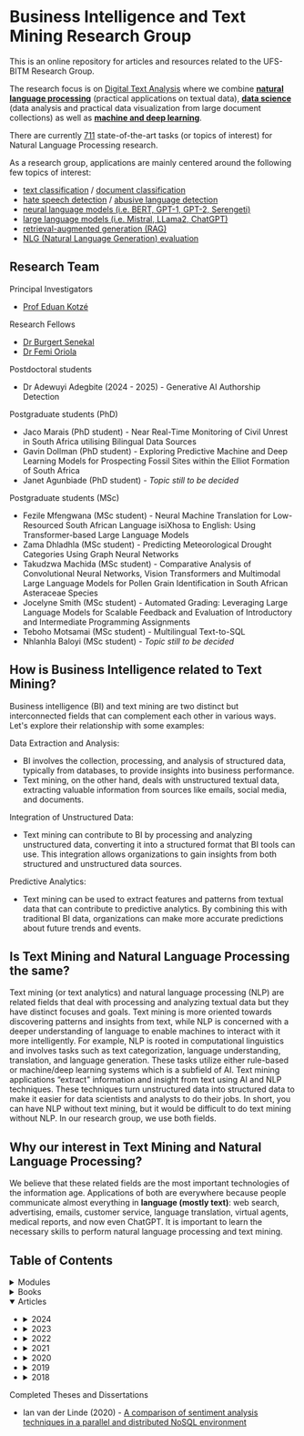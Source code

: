 # Business Intelligence and Text Mining Research Group
This is an online repository for articles and resources related to the UFS-BITM Research Group.

The research focus is on [Digital Text Analysis](https://en.wikipedia.org/wiki/Text_mining) where we combine **[natural language processing](https://en.wikipedia.org/wiki/Natural_language_processing)** (practical applications on textual data), **[data science](https://en.wikipedia.org/wiki/Data_science)** (data analysis and practical data visualization from large document collections) as well as **[machine and deep learning](https://en.wikipedia.org/wiki/Machine_learning)**. 

There are currently [711](https://paperswithcode.com/area/natural-language-processing) state-of-the-art tasks (or topics of interest) for Natural Language Processing research.

As a research group, applications are mainly centered around the following few topics of interest:
*	[text classification](https://paperswithcode.com/task/text-classification/latest) / [document classification](https://paperswithcode.com/task/document-classification/latest)
*	[hate speech detection](https://paperswithcode.com/task/hate-speech-detection/latest/latest) / [abusive language detection](https://paperswithcode.com/task/abuse-detection/latest)	
*	[neural language models (i.e. BERT, GPT-1, GPT-2, Serengeti)](https://paperswithcode.com/task/language-modelling/latest)
*	[large language models (i.e. Mistral, LLama2, ChatGPT)](https://paperswithcode.com/task/large-language-model/latest)
*	[retrieval-augmented generation (RAG)](https://paperswithcode.com/task/rag/latest)
* [NLG (Natural Language Generation) evaluation](https://paperswithcode.com/task/nlg-evaluation/latest)

## Research Team

Principal Investigators
* [Prof Eduan Kotzé](https://www.ufs.ac.za/natagri/departments-and-divisions/computer-science-and-informatics-university-of-the-free-state-ufs-home/general/staff?pid=AuSiq3Lp4v0%3d)

Research Fellows
* [Dr Burgert Senekal](https://scholar.google.com/citations?user=UD1iHp4AAAAJ&hl=en)
* [Dr Femi Oriola](https://scholar.google.com/citations?user=qeUGmpYAAAAJ&hl=en)

Postdoctoral students
* Dr Adewuyi Adegbite (2024 - 2025) - Generative AI Authorship Detection

Postgraduate students (PhD)
* Jaco Marais (PhD student) - Near Real-Time Monitoring of Civil Unrest in South Africa utilising Bilingual Data Sources
* Gavin Dollman (PhD student) - Exploring Predictive Machine and Deep Learning Models for Prospecting Fossil Sites within the Elliot Formation of South Africa
* Janet Agunbiade (PhD student) - <i>Topic still to be decided</i>

Postgraduate students (MSc)
* Fezile Mfengwana (MSc student) - Neural Machine Translation for Low-Resourced South African Language isiXhosa to English: Using Transformer-based Large Language Models
* Zama Dhladhla (MSc student) - Predicting Meteorological Drought Categories Using Graph Neural Networks
* Takudzwa Machida (MSc student) - Comparative Analysis of Convolutional Neural Networks, Vision Transformers and Multimodal Large Language Models for Pollen Grain Identification in South African Asteraceae Species
* Jocelyne Smith (MSc student) - Automated Grading: Leveraging Large Language Models for Scalable Feedback and Evaluation of Introductory and Intermediate Programming Assignments
* Teboho Motsamai (MSc student) - Multilingual Text-to-SQL
* Nhlanhla Baloyi (MSc student) - <i>Topic still to be decided</i>

## How is Business Intelligence related to Text Mining?
Business intelligence (BI) and text mining are two distinct but interconnected fields that can complement each other in various ways. Let's explore their relationship with some examples:

Data Extraction and Analysis:
* BI involves the collection, processing, and analysis of structured data, typically from databases, to provide insights into business performance.
* Text mining, on the other hand, deals with unstructured textual data, extracting valuable information from sources like emails, social media, and documents.

Integration of Unstructured Data:
* Text mining can contribute to BI by processing and analyzing unstructured data, converting it into a structured format that BI tools can use. This integration allows organizations to gain insights from both structured and unstructured data sources.

Predictive Analytics:
* Text mining can be used to extract features and patterns from textual data that can contribute to predictive analytics. By combining this with traditional BI data, organizations can make more accurate predictions about future trends and events.

## Is Text Mining and Natural Language Processing the same?
Text mining (or text analytics) and natural language processing (NLP) are related fields that deal with processing and analyzing textual data but they have distinct focuses and goals. Text mining is more oriented towards discovering patterns and insights from text, while NLP is concerned with a deeper understanding of language to enable machines to interact with it more intelligently. For example, NLP is rooted in computational linguistics and involves tasks such as text categorization, language understanding, translation, and language generation. These tasks utilize either rule-based or machine/deep learning systems which is a subfield of AI. Text mining applications “extract" information and insight from text using AI and NLP techniques. These techniques turn unstructured data into structured data to make it easier for data scientists and analysts to do their jobs. In short, you can have NLP without text mining, but it would be difficult to do text mining without NLP. In our research group, we use both fields.

## Why our interest in Text Mining and Natural Language Processing?
We believe that these related fields are the most important technologies of the information age. Applications of both are everywhere because people communicate almost everything in <b>language (mostly text)</b>: web search, advertising, emails, customer service, language translation, virtual agents, medical reports, and now even ChatGPT. It is important to learn the necessary skills to perform natural language processing and text mining. 

## Table of Contents

<details>
<summary>Modules</summary>
 
 + [CSIA7915 Natural Language Processing](http://htmlpreview.github.io/?https://github.com/eduankotze/NLP/blob/master/CSIA7915/index.html)
 
</details>

<details>
<summary>Books</summary>
 
 + [AI in and for Africa: A Humanist Perspective (2023)](https://www.routledge.com/AI-in-and-for-Africa-A-Humanist-Perspective/Brokensha-Kotze-Senekal/p/book/9781032231761)
 + [Reinventing the Social Scientist and Humanist in the Era of Big Data (2019)](https://library.oapen.org/handle/20.500.12657/59090)
 
</details>

<details open>
<summary>Articles</summary>

+ <details>
  <summary>2024</summary>
 
  + [ACDSA 2024 - Afrikaans Literacy Genre Recognition using Embeddings and Pre-Trained Multilingual Language Models](https://ieeexplore.ieee.org/document/10467838)
  + [ACDSA 2024 - The Automatic Detection of Abusiv Language in Dota 2 Chat Messages](https://ieeexplore.ieee.org/document/10467500)
  + [TALIP - Improving Detection of Multilingual South African Abusive Language using Skip-gram and Joint Multilevel Domain Adaptation](https://dl.acm.org/doi/10.1145/3638759)

  </details> 
  
+ <details>
  <summary>2023</summary>

  + [Stilnet - Pyplyn vir die versameling, ontsluiting en beskikbaarstelling van materiaal vir die Nasionale Afrikaanse Letterkundige Museum en -Navorsingsentrum (NALN) se knipselversameling](https://doi.org/10.59507/stilet.2023.35.2.3)
  + [CCIS - A Feature Selection Method Based on Rough Set Attribute Reduction and Classical Filter-Based Feature Selection for Categorical Data Classification](https://doi.org/10.1007/978-3-031-46813-1_1)
  + [JSASA - Machine Learning for Document Classification in an Archive of the National Afrikaans Literacy Museum and Research Centre](https://www.ajol.info/index.php/jsasa/article/view/260311)

  </details> 
  
+ <details>
  <summary>2022</summary>
 
  + [ICCSA 2022 - Exploring Neural Embeddings and Transformers for Isolation of Offensive and Hate Speech in South African Social Media Space](https://link.springer.com/chapter/10.1007/978-3-031-10522-7_44)
  + [IST-Africa 2022 - Stacked Language Models for an Optimized Next Word Generation](https://ieeexplore.ieee.org/document/9845545)

  </details> 
 
+ <details>
  <summary>2021</summary>
 
  + [Nomina-Africana - Names and ethnic heritage: a study of ethnic diversity in the company director network on the Johannesburg Stock Exchange](https://journals.co.za/doi/abs/10.2989/NA.2021.35.1.4.1359)

  </details> 
 
+ <details>
  <summary>2020</summary>
 
  + [TD-SA - Not just a language with white faces: Analysing #taalmonument on Instagram using machine learning](https://td-sa.net/index.php/td/article/view/871)
  + [SACJ - Improved semi-supervised learning technique for automatic detection of South African abusive language on Twitter](https://collab.hpc.ufs.ac.za/index.php/s/8rHdeNAARTjEbLj)
  + [SAJS - Automatic classification of social media reports on violent incidents in South Africa using machine learning](https://collab.hpc.ufs.ac.za/index.php/s/wk5TxaDTqPGxTLk)
  + [Prasa/RobTech - Exploring the Classification of Security Events using Sparse and Dense Representation of Text](https://collab.hpc.ufs.ac.za/index.php/s/y6XKLLMK9Mtf6Mw)
  + [IEEE Access - Evaluating Machine Learning Techniques for Detecting Offensive and Hate Speech in South African Tweets](https://collab.hpc.ufs.ac.za/index.php/s/jwEMDFzzi2TRpHQ)

  </details> 

+ <details>
  <summary>2019</summary>
 
  + [FAIR -  Automatic detection of abusive South African tweets using a semi-supervised learning approach](https://collab.hpc.ufs.ac.za/index.php/s/dSB3ipXXBikqS8f)
  + [ISCMI - Automatic Detection of Toxic South African Tweets Using Support Vector Machines with N-Gram Features](https://collab.hpc.ufs.ac.za/index.php/s/oX8kb2Cak9qLbMb)
  + [African Security Review - Open source intelligence (OSINT) for conflict monitoring in contemporary South Africa - Challenges and opportunities in a big data context](https://collab.hpc.ufs.ac.za/index.php/s/PCJX7iwnX7tLJxj)
  + [SATNT - Open Source Intelligence (OSINT) for security purposes: Developing a data analysis pipeline to analyse relevant WhatsApp messages {Afrikaans paper}](https://collab.hpc.ufs.ac.za/index.php/s/GQFrdezF7x59B7P)

  </details> 


+ <details>
  <summary>2018</summary>
 
  + [TD-SA - Employing sentiment analysis for gauging perceptions of minorities in multicultural societies: An analysis of Twitter feeds on the Afrikaner community of Orania in South Africa](https://td-sa.net/index.php/td/article/view/564/883)
  + [CLiPS - Multilingual Cross-domain Perspectives on Online Hate Speech](https://arxiv.org/ftp/arxiv/papers/1809/1809.03944.pdf)
  + [JNGS - Design and Evaluation of an Artefact for Real-Time Twitter Sentiment Analysis](https://journals.co.za/content/journal/10520/EJC-151bd3ce3e?TRACK=RSS)
    
  </details> 
  
</details>

Completed Theses and Dissertations
* Ian van der Linde (2020) - [A comparison of sentiment analysis techniques in a parallel and distributed NoSQL environment](https://scholar.ufs.ac.za/handle/11660/10863)
  
[comment]: # (##############################################################################################)
